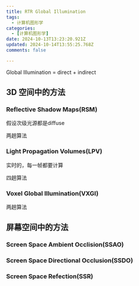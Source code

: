 ```yaml
---
title: RTR Global Illumination
tags:
  - 计算机图形学
categories:
  - [计算机图形学]
date: 2024-10-13T13:23:20.921Z
updated: 2024-10-14T13:55:25.768Z
comments: false

---
```


<!--more-->
Global Illumination = direct + indirect

## 3D 空间中的方法

### Reflective Shadow Maps(RSM)

假设次级光源都是diffuse

两趟算法

### Light Propagation Volumes(LPV)

实时的，每一帧都要计算

四趟算法

### Voxel Global Illumination(VXGI)

两趟算法




## 屏幕空间中的方法

### Screen Space Ambient Occlision(SSAO)

### Screen Space Directional Occlusion(SSDO)

### Screen Space Refection(SSR)